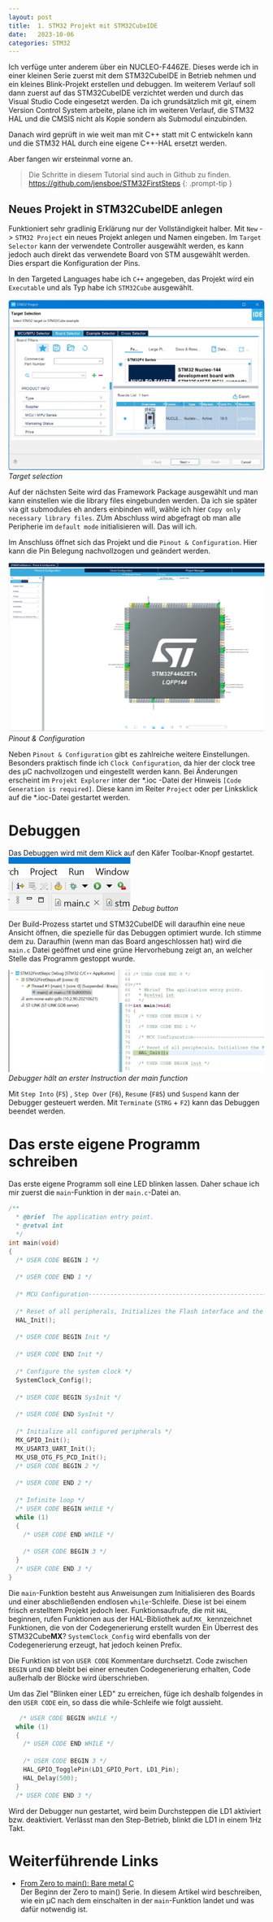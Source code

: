 ```yaml
---
layout: post
title:  1. STM32 Projekt mit STM32CubeIDE
date:   2023-10-06
categories: STM32
---
```


Ich verfüge unter anderem über ein NUCLEO-F446ZE.
Dieses werde ich in einer kleinen Serie zuerst mit dem STM32CubeIDE in Betrieb nehmen und ein kleines Blink-Projekt erstellen und debuggen.
Im weiterem Verlauf soll dann zuerst auf das STM32CubeIDE verzichtet werden und durch das Visual Studio Code eingesetzt werden.
Da ich grundsätzlich mit git, einem Version Control System arbeite, plane ich im weiteren Verlauf, die STM32 HAL und die CMSIS nicht als Kopie sondern als Submodul einzubinden.

Danach wird geprüft in wie weit man mit C++ statt mit C entwickeln kann und die STM32 HAL durch eine eigene C++-HAL ersetzt werden.

Aber fangen wir ersteinmal vorne an.

> Die Schritte in diesem Tutorial sind auch in Github zu finden.
<https://github.com/jensboe/STM32FirstSteps>
{: .prompt-tip }

## Neues Projekt in STM32CubeIDE anlegen
Funktioniert sehr gradlinig Erklärung nur der Vollständigkeit halber.
Mit `New` -> `STM32 Project` ein neues Projekt anlegen und Namen eingeben.
Im `Target Selector` kann der verwendete Controller ausgewählt werden, es kann jedoch auch direkt das verwendete Board von STM ausgewählt werden.
Dies erspart die Konfiguration der Pins.

In den Targeted Languages habe ich `C++` angegeben, das Projekt wird ein `Executable` und als Typ habe ich `STM32Cube` ausgewählt.

![Im gezeigtem Target Selector kann aus MCU/MPU, Boards und Beispielen ein Target ausgewählt werden](/assets/posts/ErstesSTM32ProjektSTM32CubeIDE/target_selector.jpg)
_Target selection_

Auf der nächsten Seite wird das Framework Package ausgewählt und man kann einstellen wie die library files eingebunden werden.
Da ich sie später via git submodules eh anders einbinden will, wähle ich hier `Copy only necessary library files`.
ZUm Abschluss wird abgefragt ob man alle Peripherie im `default mode` initialisieren will.
Das will ich.

Im Anschluss öffnet sich das Projekt und die `Pinout & Configuration`.
Hier kann die Pin Belegung nachvollzogen und geändert werden.

![Pinout Configuration zeigt den Prozessor in einer Draufsicht und koloriert die Pins entsprechend ihrer Funktion.](/assets/posts/ErstesSTM32ProjektSTM32CubeIDE/pinout_configuration.jpg)
_Pinout & Configuration_

Neben `Pinout & Configuration` gibt es zahlreiche weitere Einstellungen.
Besonders praktisch finde ich `Clock Configuration`, da hier der clock tree des µC nachvollzogen und eingestellt werden kann.
Bei Änderungen erscheint im `Projekt Explorer` inter der *.ioc -Datei der Hinweis `[Code Generation is required]`.
Diese kann im Reiter `Project` oder per Linksklick auf die *.ioc-Datei gestartet werden.

# Debuggen
Das Debuggen wird mit dem Klick auf den Käfer Toolbar-Knopf gestartet.
![Debug Button in Form eines Käfers.](/assets/posts/ErstesSTM32ProjektSTM32CubeIDE/debugbutton.jpg)
_Debug button_

Der Build-Prozess startet und STM32CubeIDE will daraufhin eine neue Ansicht öffnen, die spezielle für das Debuggen optimiert wurde.
Ich stimme dem zu.
Daraufhin (wenn man das Board angeschlossen hat) wird die `main.c` Datei geöffnet und eine grüne Hervorhebung zeigt an, an welcher Stelle das Programm gestoppt wurde.

![Grüne Hervorhebung der 1. Instruktion an der der Debugger anhält.](/assets/posts/ErstesSTM32ProjektSTM32CubeIDE/debug_firststop.jpg)
_Debugger hält an erster Instruction der main function_

Mit `Step Into` (`F5`) , `Step Over` (`F6`), `Resume` (`F85`) und `Suspend` kann der Debugger gesteuert werden.
Mit `Terminate` (`STRG` + `F2`) kann das Debuggen beendet werden.

# Das erste eigene Programm schreiben

Das erste eigene Programm soll eine LED blinken lassen.
Daher schaue ich mir zuerst die `main`-Funktion in der `main.c`-Datei an.

```c
/**
  * @brief  The application entry point.
  * @retval int
  */
int main(void)
{
  /* USER CODE BEGIN 1 */

  /* USER CODE END 1 */

  /* MCU Configuration--------------------------------------------------------*/

  /* Reset of all peripherals, Initializes the Flash interface and the Systick. */
  HAL_Init();

  /* USER CODE BEGIN Init */

  /* USER CODE END Init */

  /* Configure the system clock */
  SystemClock_Config();

  /* USER CODE BEGIN SysInit */

  /* USER CODE END SysInit */

  /* Initialize all configured peripherals */
  MX_GPIO_Init();
  MX_USART3_UART_Init();
  MX_USB_OTG_FS_PCD_Init();
  /* USER CODE BEGIN 2 */

  /* USER CODE END 2 */

  /* Infinite loop */
  /* USER CODE BEGIN WHILE */
  while (1)
  {
    /* USER CODE END WHILE */

    /* USER CODE BEGIN 3 */
  }
  /* USER CODE END 3 */
}
```
Die `main`-Funktion besteht aus Anweisungen zum Initialisieren des Boards und einer abschließenden endlosen `while`-Schleife.
Diese ist bei einem frisch erstelltem Projekt jedoch leer.
Funktionsaufrufe, die mit `HAL_` beginnen, rufen Funktionen aus der HAL-Bibliothek auf.`MX_` kennzeichnet Funktionen, die von der Codegenerierung erstellt wurden
Ein Überrest des STM32Cube**MX**?
`SystemClock_Config` wird ebenfalls von der Codegenerierung erzeugt, hat jedoch keinen Prefix.

Die Funktion ist von `USER CODE` Kommentare durchsetzt.
Code zwischen `BEGIN` und `END` bleibt bei einer erneuten Codegenerierung erhalten, Code außerhalb der Blöcke wird überschrieben.

Um das Ziel "Blinken einer LED" zu erreichen, füge ich deshalb folgendes in den `USER CODE` ein, so dass die while-Schleife wie folgt aussieht.
```c
   /* USER CODE BEGIN WHILE */
  while (1)
  {
    /* USER CODE END WHILE */

    /* USER CODE BEGIN 3 */
    HAL_GPIO_TogglePin(LD1_GPIO_Port, LD1_Pin);
    HAL_Delay(500);
  }
  /* USER CODE END 3 */
```
Wird der Debugger nun gestartet, wird beim Durchsteppen die LD1 aktiviert bzw. deaktiviert.
Verlässt man den Step-Betrieb, blinkt die LD1 in einem 1Hz Takt.


# Weiterführende Links
* [From Zero to main(): Bare metal C](https://interrupt.memfault.com/blog/zero-to-main-1)<br>
Der Beginn der Zero to main() Serie.
In diesem Artikel wird beschreiben, wie ein µC nach dem einschalten in der `main`-Funktion landet und was dafür notwendig ist.